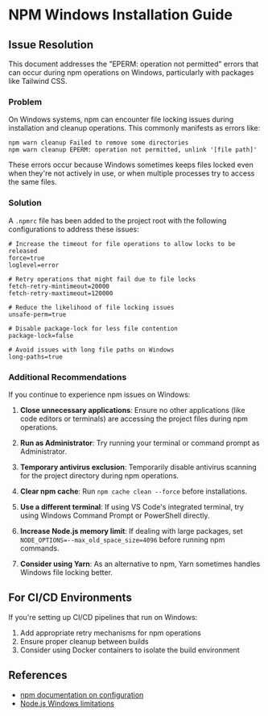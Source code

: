 # NPM Windows Installation Guide

## Issue Resolution

This document addresses the "EPERM: operation not permitted" errors that can occur during npm operations on Windows, particularly with packages like Tailwind CSS.

### Problem

On Windows systems, npm can encounter file locking issues during installation and cleanup operations. This commonly manifests as errors like:

```
npm warn cleanup Failed to remove some directories
npm warn cleanup EPERM: operation not permitted, unlink '[file path]'
```

These errors occur because Windows sometimes keeps files locked even when they're not actively in use, or when multiple processes try to access the same files.

### Solution

A `.npmrc` file has been added to the project root with the following configurations to address these issues:

```
# Increase the timeout for file operations to allow locks to be released
force=true
loglevel=error

# Retry operations that might fail due to file locks
fetch-retry-mintimeout=20000
fetch-retry-maxtimeout=120000

# Reduce the likelihood of file locking issues
unsafe-perm=true

# Disable package-lock for less file contention
package-lock=false

# Avoid issues with long file paths on Windows
long-paths=true
```

### Additional Recommendations

If you continue to experience npm issues on Windows:

1. **Close unnecessary applications**: Ensure no other applications (like code editors or terminals) are accessing the project files during npm operations.

2. **Run as Administrator**: Try running your terminal or command prompt as Administrator.

3. **Temporary antivirus exclusion**: Temporarily disable antivirus scanning for the project directory during npm operations.

4. **Clear npm cache**: Run `npm cache clean --force` before installations.

5. **Use a different terminal**: If using VS Code's integrated terminal, try using Windows Command Prompt or PowerShell directly.

6. **Increase Node.js memory limit**: If dealing with large packages, set `NODE_OPTIONS=--max_old_space_size=4096` before running npm commands.

7. **Consider using Yarn**: As an alternative to npm, Yarn sometimes handles Windows file locking better.

## For CI/CD Environments

If you're setting up CI/CD pipelines that run on Windows:

1. Add appropriate retry mechanisms for npm operations
2. Ensure proper cleanup between builds
3. Consider using Docker containers to isolate the build environment

## References

- [npm documentation on configuration](https://docs.npmjs.com/cli/v9/configuring-npm/npmrc)
- [Node.js Windows limitations](https://nodejs.org/api/cli.html#cli_max_old_space_size_size_in_megabytes)